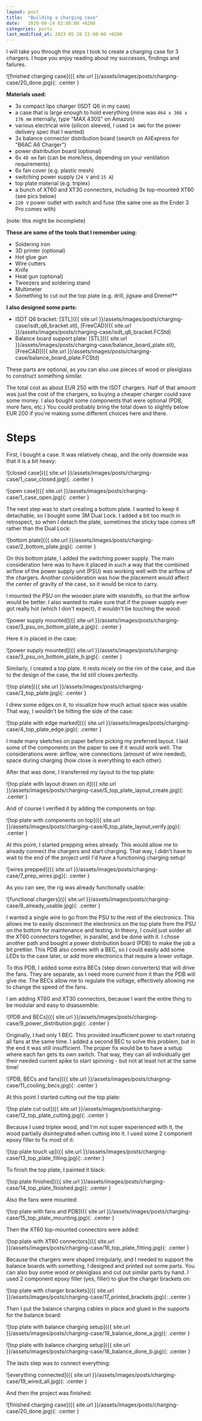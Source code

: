 ```yaml
---
layout: post
title:  "Building a charging case"
date:   2020-08-14 02:00:00 +0200
categories: posts
last_modified_at: 2023-05-20 22:00:00 +0200
---
```


I will take you through the steps I took to create a charging case for 3 chargers.
I hope you enjoy reading about my successes, findings and failures.

<!--more-->

![finished charging case]({{ site.url }}/assets/images/posts/charging-case/20_done.jpg){: .center }

**Materials used:**

- 3x compact lipo charger (ISDT Q6 in my case)
- a case that is large enough to hold everything (mine was `464 x 366 x 176 mm` internally, type "MAX 430S" on Amazon)
- various electrical wire (silicon sleeved, I used `14 AWG` for the power delivery spec that I wanted)
- 3x balance connector distribution board (search on AliExpress for "B6AC A6 Charger")
- power distribution board (optional)
- 6x `40 mm` fan (can be more/less, depending on your ventilation requirements)
- 6x fan cover (e.g. plastic mesh)
- switching power supply (`24 V` and `15 A`)
- top plate material (e.g. triplex)
- a bunch of XT60 and XT30 connectors, including 3x top-mounted XT60 (see pics below)
- `220 V` power outlet with switch and fuse (the same one as the Ender 3 Pro comes with)

(note: this might be incomplete)

**These are some of the tools that I remember using:**

- Soldering iron
- 3D printer (optional)
- Hot glue gun
- Wire cutters
- Knife
- Heat gun (optional)
- Tweezers and soldering stand
- Multimeter
- Something to cut out the top plate (e.g. drill, jigsaw and Dremel**

**I also designed some parts:**

- ISDT Q6 bracket: [STL]({{ site.url }}/assets/images/posts/charging-case/isdt_q6_bracket.stl), [FreeCAD]({{ site.url }}/assets/images/posts/charging-case/isdt_q6_bracket.FCStd)
- Balance board support plate: [STL]({{ site.url }}/assets/images/posts/charging-case/balance_board_plate.stl), [FreeCAD]({{ site.url }}/assets/images/posts/charging-case/balance_board_plate.FCStd)

These parts are optional, as you can also use pieces of wood or plexiglass to construct something similar.

The total cost as about EUR 250 with the ISDT chargers. Half of that amount was just the cost of the chargers,
so buying a cheaper charger could save some money. I also bought some components that were optional (PDB, more fans, etc.)
You could probably bring the total down to slightly below EUR 200 if you're making some different choices here and there.

# Steps

First, I bought a case. It was relatively cheap, and the only downside was that it is a bit heavy:

![closed case]({{ site.url }}/assets/images/posts/charging-case/1_case_closed.jpg){: .center }

![open case]({{ site.url }}/assets/images/posts/charging-case/1_case_open.jpg){: .center }

The next step was to start creating a bottom plate. I wanted to keep it detachable, so I bought some 3M Dual Lock.
I added a bit too much in retrospect, so when I detach the plate, sometimes the sticky tape comes off rather than the
Dual Lock:

![bottom plate]({{ site.url }}/assets/images/posts/charging-case/2_bottom_plate.jpg){: .center }

On this bottom plate, I added the switching power supply. The main consideration here was to have it placed in such a way
that the combined airflow of the power supply unit (PSU) was working well with the airflow of the chargers. Another
consideration was how the placement would affect the center of gravity of the case, so it would be nice to carry.

I mounted the PSU on the wooden plate with standoffs, so that the airflow would be better. I also wanted to make sure that
if the power supply ever got really hot (which I don't expect), it wouldn't be touching the wood:

![power supply mounted]({{ site.url }}/assets/images/posts/charging-case/3_psu_on_bottom_plate_a.jpg){: .center }

Here it is placed in the case:

![power supply mounted]({{ site.url }}/assets/images/posts/charging-case/3_psu_on_bottom_plate_b.jpg){: .center }

Similarly, I created a top plate. It rests nicely on the rim of the case, and due to the design of the case, the lid
still closes perfectly.

![top plate]({{ site.url }}/assets/images/posts/charging-case/3_top_plate.jpg){: .center }

I drew some edges on it, to visualize how much actual space was usable. That way, I wouldn't be hitting the side of the case:

![top plate with edge marked]({{ site.url }}/assets/images/posts/charging-case/4_top_plate_edge.jpg){: .center }

I made many sketches on paper before picking my preferred layout. I laid some of the components on the paper to see if it would
work well. The considerations were: airflow, wire connections (amount of wire needed), space during charging (how close is
everything to each other).

After that was done, I transferred my layout to the top plate:

![top plate with layout drawn on it]({{ site.url }}/assets/images/posts/charging-case/5_top_plate_layout_create.jpg){: .center }

And of course I verified it by adding the components on top:

![top plate with components on top]({{ site.url }}/assets/images/posts/charging-case/6_top_plate_layout_verify.jpg){: .center }

At this point, I started prepping wires already. This would allow me to already connect the chargers and start charging.
That way, I didn't have to wait to the end of the project until I'd have a functioning charging setup!

![wires prepped]({{ site.url }}/assets/images/posts/charging-case/7_prep_wires.jpg){: .center }

As you can see, the rig was already functionally usable:

![functional chargers]({{ site.url }}/assets/images/posts/charging-case/8_already_usable.jpg){: .center }

I wanted a single wire to go from the PSU to the rest of the electronics. This allows me to easily disconnect the electronics
on the top plate from the PSU on the bottom for maintenance and testing. In theory, I could just solder all the XT60 connectors
together, in parallel, and be done with it. I chose another path and bought a power distribution board (PDB) to make the job a bit prettier.
This PDB also comes with a BEC, so I could easily add some LEDs to the case later, or add more electronics that require a lower voltage.

To this PDB, I added some extra BECs (step down converters) that will drive the fans. They are separate, as I need more current from it
than the PDB will give me. The BECs allow me to regulate the voltage, effectively allowing me to change the speed of the fans.

I am adding XT60 and XT30 connectors, because I want the entire thing to be modular and easy to disassemble:

![PDB and BECs]({{ site.url }}/assets/images/posts/charging-case/9_power_distribution.jpg){: .center }

Originally, I had only 1 BEC. This provided insufficient power to start rotating all fans at the same time.
I added a second BEC to solve this problem, but in the end it was still insufficient. The proper fix would be to have a setup
where each fan gets its own switch. That way, they can all individually get their needed current spike to start spinning - but
not at least not at the same time!

![PDB, BECs and fans]({{ site.url }}/assets/images/posts/charging-case/11_cooling_becs.jpg){: .center }

At this point I started cutting out the top plate:

![top plate cut out]({{ site.url }}/assets/images/posts/charging-case/12_top_plate_cutting.jpg){: .center }

Because I used triplex wood, and I'm not super experienced with it, the wood partially disintegrated when cutting into it.
I used some 2 component epoxy filler to fix most of it:

![top plate touch up]({{ site.url }}/assets/images/posts/charging-case/13_top_plate_filling.jpg){: .center }

To finish the top plate, I painted it black:

![top plate finished]({{ site.url }}/assets/images/posts/charging-case/14_top_plate_finished.jpg){: .center }

Also the fans were mounted:

![top plate with fans and PDB]({{ site.url }}/assets/images/posts/charging-case/15_top_plate_mounting.jpg){: .center }

Then the XT60 top-mounted connectors were added:

![top plate with XT60 connectors]({{ site.url }}/assets/images/posts/charging-case/16_top_plate_fitting.jpg){: .center }

Because the chargers were shaped irregularly, and I needed to support the balance boards with something, I designed and
printed out some parts. You can also buy some wood or plexiglass and cut out similar parts by hand. I used 2 component
epoxy filler (yes, filler) to glue the charger brackets on:

![top plate with charger brackets]({{ site.url }}/assets/images/posts/charging-case/17_printed_brackets.jpg){: .center }

Then I put the balance charging cables in place and glued in the supports for the balance board:

![top plate with balance charging setup]({{ site.url }}/assets/images/posts/charging-case/18_balance_done_a.jpg){: .center }

![top plate with balance charging setup]({{ site.url }}/assets/images/posts/charging-case/18_balance_done_b.jpg){: .center }

The lasts step was to connect everything:

![everything connected]({{ site.url }}/assets/images/posts/charging-case/19_wired_all.jpg){: .center }

And then the project was finished:

![finished charging case]({{ site.url }}/assets/images/posts/charging-case/20_done.jpg){: .center }

